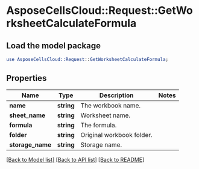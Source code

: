 # AsposeCellsCloud::Request::GetWorksheetCalculateFormula 

## Load the model package
```perl
use AsposeCellsCloud::Request::GetWorksheetCalculateFormula;
```

## Properties
Name | Type | Description | Notes
------------ | ------------- | ------------- | -------------
**name** | **string** | The workbook name. |
**sheet_name** | **string** | Worksheet name. |
**formula** | **string** | The formula. |
**folder** | **string** | Original workbook folder. |
**storage_name** | **string** | Storage name. |  

[[Back to Model list]](../README.md#documentation-for-requests) [[Back to API list]](../README.md#documentation-for-api-endpoints) [[Back to README]](../README.md)

